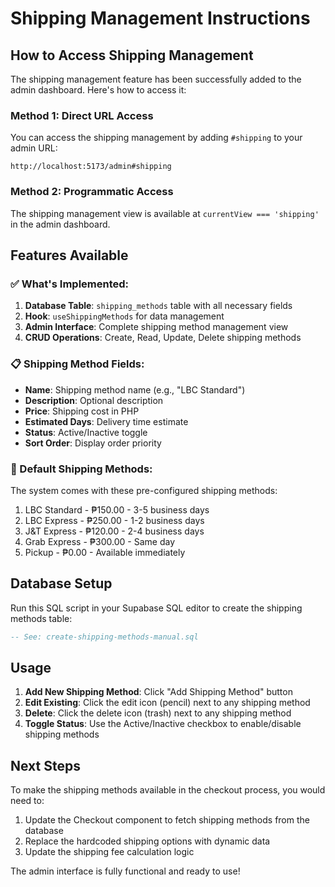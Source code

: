 # Shipping Management Instructions

## How to Access Shipping Management

The shipping management feature has been successfully added to the admin dashboard. Here's how to access it:

### Method 1: Direct URL Access
You can access the shipping management by adding `#shipping` to your admin URL:
```
http://localhost:5173/admin#shipping
```

### Method 2: Programmatic Access
The shipping management view is available at `currentView === 'shipping'` in the admin dashboard.

## Features Available

### ✅ What's Implemented:
1. **Database Table**: `shipping_methods` table with all necessary fields
2. **Hook**: `useShippingMethods` for data management
3. **Admin Interface**: Complete shipping method management view
4. **CRUD Operations**: Create, Read, Update, Delete shipping methods

### 📋 Shipping Method Fields:
- **Name**: Shipping method name (e.g., "LBC Standard")
- **Description**: Optional description
- **Price**: Shipping cost in PHP
- **Estimated Days**: Delivery time estimate
- **Status**: Active/Inactive toggle
- **Sort Order**: Display order priority

### 🎯 Default Shipping Methods:
The system comes with these pre-configured shipping methods:
1. LBC Standard - ₱150.00 - 3-5 business days
2. LBC Express - ₱250.00 - 1-2 business days  
3. J&T Express - ₱120.00 - 2-4 business days
4. Grab Express - ₱300.00 - Same day
5. Pickup - ₱0.00 - Available immediately

## Database Setup

Run this SQL script in your Supabase SQL editor to create the shipping methods table:

```sql
-- See: create-shipping-methods-manual.sql
```

## Usage

1. **Add New Shipping Method**: Click "Add Shipping Method" button
2. **Edit Existing**: Click the edit icon (pencil) next to any shipping method
3. **Delete**: Click the delete icon (trash) next to any shipping method
4. **Toggle Status**: Use the Active/Inactive checkbox to enable/disable shipping methods

## Next Steps

To make the shipping methods available in the checkout process, you would need to:
1. Update the Checkout component to fetch shipping methods from the database
2. Replace the hardcoded shipping options with dynamic data
3. Update the shipping fee calculation logic

The admin interface is fully functional and ready to use!
